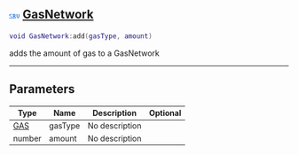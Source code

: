 ## ![server](.gitbook/assets/server.png) [GasNetwork](home/GasNetwork)



```lua
void GasNetwork:add(gasType, amount)
```

adds the amount of gas to a GasNetwork

------
## Parameters

| Type   | Name | Description | Optional |
| ------ | ---- | ----------- | -------: |
| [GAS](home/GAS) | gasType | No description |  |
| number | amount | No description |  |


